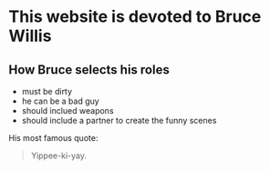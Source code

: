 # This website is devoted to Bruce Willis

## How Bruce selects his roles

 * must be dirty
 * he can be a bad guy
 * should inclued weapons
 * should include a partner to create the funny scenes

 His most famous quote:
 > Yippee-ki-yay.